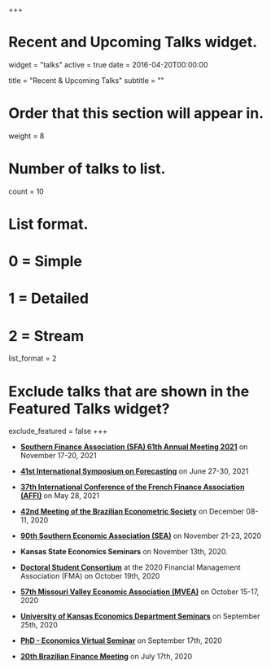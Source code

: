 +++
# Recent and Upcoming Talks widget.
widget = "talks"
active = true
date = 2016-04-20T00:00:00

title = "Recent & Upcoming Talks"
subtitle = ""

# Order that this section will appear in.
weight = 8

# Number of talks to list.
count = 10

# List format.
#   0 = Simple
#   1 = Detailed
#   2 = Stream
list_format = 2

# Exclude talks that are shown in the Featured Talks widget?
exclude_featured = false
+++

* [**Southern Finance Association (SFA) 61th Annual Meeting 2021**](https://southernfinance.org/2021-meeting) on November 17-20, 2021
<!-- https://southernfinance.org/2021-meeting -->

* [**41st International Symposium on Forecasting**](https://isf.forecasters.org/) on June 27-30, 2021
<!-- https://isf.forecasters.org/ -->

* [**37th International Conference of the French Finance Association (AFFI)**](https://affi2021.eventsadmin.com/Home/Welcome) on May 28, 2021
<!-- https://affi2021.eventsadmin.com/Home/Welcome -->

* [**42nd Meeting of the Brazilian Econometric Society**](https://www.southerneconomic.org/conference/) on December 08-11, 2020
<!-- https://www.southerneconomic.org/conference/ -->

* [**90th Southern Economic Association (SEA)**](https://www.southerneconomic.org/conference-2020/) on November 21-23, 2020
<!-- https://www.southerneconomic.org/conference-2020/ -->

* **Kansas State Economics Seminars** on November 13th, 2020.

* [**Doctoral Student Consortium**](https://fmai.memberclicks.net/assets/docs/newyork/NYDSCAgendaRevised.pdf) at the 2020 Financial Management Association (FMA) on October 19th, 2020
<!-- https://fmai.memberclicks.net/assets/docs/newyork/NYDSCAgendaRevised.pdf -->

* [**57th Missouri Valley Economic Association (MVEA)**](https://www.mvea.net/annual-conference.html) on October 15-17, 2020
<!-- https://www.mvea.net/annual-conference.html -->

* [**University of Kansas Economics Department Seminars**](https://economics.ku.edu/departmental-speaker-seminars) on September 25th, 2020
<!-- https://economics.ku.edu/departmental-speaker-seminars -->

* [**PhD - Economics Virtual Seminar**](https://sites.google.com/view/phd-evs2020) on September 17th, 2020
<!-- https://sites.google.com/view/phd-evs2020 -->

* [**20th Brazilian Finance Meeting**](https://doity.com.br/xx-encontro-brasileiro-de-financas) on July 17th, 2020
<!-- https://doity.com.br/xx-encontro-brasileiro-de-financas -->














